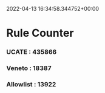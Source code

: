 2022-04-13 16:34:58.344752+00:00
# Rule Counter 
 ### UCATE : 435866

 ### Veneto : 18387

 ### Allowlist : 13922